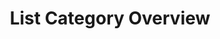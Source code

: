 ---
title: List Category Overview
description: List Category NativeScript code samples
position: 42
slug: nativescript-code-samples-listcategory
---